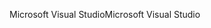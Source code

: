 <span data-ttu-id="5babb-101">Microsoft Visual Studio</span><span class="sxs-lookup"><span data-stu-id="5babb-101">Microsoft Visual Studio</span></span>